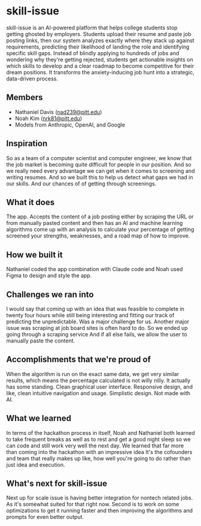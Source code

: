 # skill-issue

skill-issue is an AI-powered platform that helps college students stop getting ghosted by employers. Students upload their resume and paste job posting links, then our system analyzes exactly where they stack up against requirements, predicting their likelihood of landing the role and identifying specific skill gaps. Instead of blindly applying to hundreds of jobs and wondering why they're getting rejected, students get actionable insights on which skills to develop and a clear roadmap to become competitive for their dream positions. It transforms the anxiety-inducing job hunt into a strategic, data-driven process.

## Members

- Nathaniel Davis (nad239@pitt.edu)
- Noah Kim (nrk81@pitt.edu)
- Models from Anthropic, OpenAI, and Google

## Inspiration

So as a team of a computer scientist and computer engineer, we know that the job market is becoming quite difficult for people in our position. And so we really need every advantage we can get when it comes to screening and writing resumes. And so we built this to help us detect what gaps we had in our skills. And our chances of of getting through screenings.

## What it does

The app. Accepts the content of a job posting either by scraping the URL or from manually pasted content and then has an AI and machine learning algorithms come up with an analysis to calculate your percentage of getting screened your strengths, weaknesses, and a road map of how to improve.

## How we built it

Nathaniel coded the app combination with Claude code and Noah used Figma to design and style the app.

## Challenges we ran into

I would say that coming up with an idea that was feasible to complete in twenty four hours while still being interesting and fitting our track of predicting the unpredictable. Was a major challenge for us. Another major issue was scraping at job board sites is often hard to do. So we ended up going through a scraping service And if all else fails, we allow the user to manually paste the content.

## Accomplishments that we're proud of

When the algorithm is run on the exact same data, we get very similar results, which means the percentage calculated is not willy nilly. It actually has some standing. Clean graphical user interface. Responsive design, and like, clean intuitive navigation and usage. Simplistic design. Not made with AI.

## What we learned

In terms of the hackathon process in itself, Noah and Nathaniel both learned to take frequent breaks as well as to rest and get a good night sleep so we can code and still work very well the next day. We learned that far more than coming into the hackathon with an impressive idea It's the cofounders and team that really makes up like, how well you're going to do rather than just idea and execution.

## What's next for skill-issue

Next up for scale issue is having better integration for nontech related jobs. As it's somewhat suited for that right now. Second is to work on some optimizations to get it running faster and then improving the algorithms and prompts for even better output.
